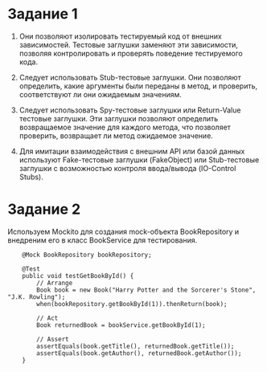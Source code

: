 # Задание 1

1. Они позволяют изолировать тестируемый код от внешних зависимостей. Тестовые заглушки заменяют эти зависимости, позволяя контролировать и проверять поведение тестируемого кода.

2. Следует использовать Stub-тестовые заглушки. Они позволяют определить, какие аргументы были переданы в метод, и проверить, соответствуют ли они ожидаемым значениям.

3. Следует использовать Spy-тестовые заглушки или Return-Value тестовые заглушки. Эти заглушки позволяют определить возвращаемое значение для каждого метода, что позволяет проверить, возвращает ли метод ожидаемое значение.

4. Для имитации взаимодействия с внешним API или базой данных используют Fake-тестовые заглушки (FakeObject) или Stub-тестовые заглушки с возможностью контроля ввода/вывода (IO-Control Stubs).

# Задание 2
Используем Mockito для создания mock-объекта BookRepository и внедреним его в класс BookService для тестирования.

```
    @Mock BookRepository bookRepository;

    @Test
    public void testGetBookById() {
        // Arrange
        Book book = new Book("Harry Potter and the Sorcerer's Stone", "J.K. Rowling");
        when(bookRepository.getBookById(1)).thenReturn(book);

        // Act
        Book returnedBook = bookService.getBookById(1);

        // Assert
        assertEquals(book.getTitle(), returnedBook.getTitle());
        assertEquals(book.getAuthor(), returnedBook.getAuthor());
    }
```
